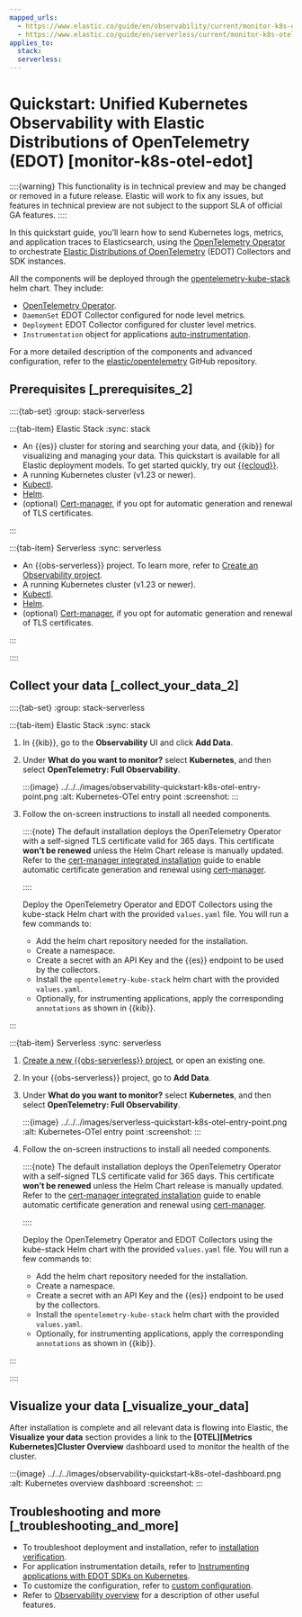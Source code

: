 ```yaml
---
mapped_urls:
  - https://www.elastic.co/guide/en/observability/current/monitor-k8s-otel-edot.html
  - https://www.elastic.co/guide/en/serverless/current/monitor-k8s-otel-edot.html
applies_to:
  stack:
  serverless:
---
```


# Quickstart: Unified Kubernetes Observability with Elastic Distributions of OpenTelemetry (EDOT) [monitor-k8s-otel-edot]

::::{warning}
This functionality is in technical preview and may be changed or removed in a future release. Elastic will work to fix any issues, but features in technical preview are not subject to the support SLA of official GA features.
::::


In this quickstart guide, you’ll learn how to send Kubernetes logs, metrics, and application traces to Elasticsearch, using the [OpenTelemetry Operator](https://github.com/open-telemetry/opentelemetry-operator/) to orchestrate [Elastic Distributions of OpenTelemetry](https://github.com/elastic/opentelemetry/tree/main) (EDOT) Collectors and SDK instances.

All the components will be deployed through the [opentelemetry-kube-stack](https://github.com/open-telemetry/opentelemetry-helm-charts/tree/main/charts/opentelemetry-kube-stack) helm chart. They include:

* [OpenTelemetry Operator](https://github.com/open-telemetry/opentelemetry-operator/).
* `DaemonSet` EDOT Collector configured for node level metrics.
* `Deployment` EDOT Collector configured for cluster level metrics.
* `Instrumentation` object for applications [auto-instrumentation](https://opentelemetry.io/docs/kubernetes/operator/automatic/).

For a more detailed description of the components and advanced configuration, refer to the [elastic/opentelemetry](https://github.com/elastic/opentelemetry/blob/main/docs/kubernetes/operator/README.md) GitHub repository.


## Prerequisites [_prerequisites_2]

::::{tab-set}
:group: stack-serverless

:::{tab-item} Elastic Stack
:sync: stack

* An {{es}} cluster for storing and searching your data, and {{kib}} for visualizing and managing your data. This quickstart is available for all Elastic deployment models. To get started quickly, try out [{{ecloud}}](https://cloud.elastic.co/registration?page=docs&placement=docs-body).
* A running Kubernetes cluster (v1.23 or newer).
* [Kubectl](https://kubernetes.io/docs/reference/kubectl/).
* [Helm](https://helm.sh/docs/intro/install/).
* (optional) [Cert-manager](https://cert-manager.io/docs/installation/), if you opt for automatic generation and renewal of TLS certificates.

:::

:::{tab-item} Serverless
:sync: serverless

* An {{obs-serverless}} project. To learn more, refer to [Create an Observability project](../../../solutions/observability/get-started/create-an-observability-project.md).
* A running Kubernetes cluster (v1.23 or newer).
* [Kubectl](https://kubernetes.io/docs/reference/kubectl/).
* [Helm](https://helm.sh/docs/intro/install/).
* (optional) [Cert-manager](https://cert-manager.io/docs/installation/), if you opt for automatic generation and renewal of TLS certificates.

:::

::::

## Collect your data [_collect_your_data_2]

::::{tab-set}
:group: stack-serverless

:::{tab-item} Elastic Stack
:sync: stack

1. In {{kib}}, go to the **Observability** UI and click **Add Data**.
2. Under **What do you want to monitor?** select **Kubernetes**, and then select **OpenTelemetry: Full Observability**.

    :::{image} ../../../images/observability-quickstart-k8s-otel-entry-point.png
    :alt: Kubernetes-OTel entry point
    :screenshot:
    :::

3. Follow the on-screen instructions to install all needed components.

    ::::{note}
    The default installation deploys the OpenTelemetry Operator with a self-signed TLS certificate valid for 365 days. This certificate **won’t be renewed** unless the Helm Chart release is manually updated. Refer to the [cert-manager integrated installation](https://github.com/elastic/opentelemetry/blob/main/docs/kubernetes/operator/README.md#cert-manager) guide to enable automatic certificate generation and renewal using [cert-manager](https://cert-manager.io/docs/installation/).

    ::::


    Deploy the OpenTelemetry Operator and EDOT Collectors using the kube-stack Helm chart with the provided `values.yaml` file. You will run a few commands to:

    * Add the helm chart repository needed for the installation.
    * Create a namespace.
    * Create a secret with an API Key and the {{es}} endpoint to be used by the collectors.
    * Install the `opentelemetry-kube-stack` helm chart with the provided `values.yaml`.
    * Optionally, for instrumenting applications, apply the corresponding `annotations` as shown in {{kib}}.

:::

:::{tab-item} Serverless
:sync: serverless

1. [Create a new {{obs-serverless}} project](../../../solutions/observability/get-started/create-an-observability-project.md), or open an existing one.
2. In your {{obs-serverless}} project, go to **Add Data**.
3. Under **What do you want to monitor?** select **Kubernetes**, and then select **OpenTelemetry: Full Observability**.

    :::{image} ../../../images/serverless-quickstart-k8s-otel-entry-point.png
    :alt: Kubernetes-OTel entry point
    :screenshot:
    :::

4. Follow the on-screen instructions to install all needed components.

    ::::{note}
    The default installation deploys the OpenTelemetry Operator with a self-signed TLS certificate valid for 365 days. This certificate **won’t be renewed** unless the Helm Chart release is manually updated. Refer to the [cert-manager integrated installation](https://github.com/elastic/opentelemetry/blob/main/docs/kubernetes/operator/README.md#cert-manager) guide to enable automatic certificate generation and renewal using [cert-manager](https://cert-manager.io/docs/installation/).

    ::::


    Deploy the OpenTelemetry Operator and EDOT Collectors using the kube-stack Helm chart with the provided `values.yaml` file. You will run a few commands to:

    * Add the helm chart repository needed for the installation.
    * Create a namespace.
    * Create a secret with an API Key and the {{es}} endpoint to be used by the collectors.
    * Install the `opentelemetry-kube-stack` helm chart with the provided `values.yaml`.
    * Optionally, for instrumenting applications, apply the corresponding `annotations` as shown in {{kib}}.


:::

::::



## Visualize your data [_visualize_your_data]

After installation is complete and all relevant data is flowing into Elastic, the **Visualize your data** section provides a link to the **[OTEL][Metrics Kubernetes]Cluster Overview** dashboard used to monitor the health of the cluster.

:::{image} ../../../images/observability-quickstart-k8s-otel-dashboard.png
:alt: Kubernetes overview dashboard
:screenshot:
:::


## Troubleshooting and more [_troubleshooting_and_more]

* To troubleshoot deployment and installation, refer to [installation verification](https://github.com/elastic/opentelemetry/tree/main/docs/kubernetes/operator#installation-verification).
* For application instrumentation details, refer to [Instrumenting applications with EDOT SDKs on Kubernetes](https://github.com/elastic/opentelemetry/blob/main/docs/kubernetes/operator/instrumenting-applications.md).
* To customize the configuration, refer to [custom configuration](https://github.com/elastic/opentelemetry/tree/main/docs/kubernetes/operator#custom-configuration).
* Refer to [Observability overview](../../../solutions/observability/get-started/what-is-elastic-observability.md) for a description of other useful features.